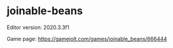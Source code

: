 # joinable-beans

Editor version: 2020.3.3f1

Game page: https://gamejolt.com/games/joinable_beans/666444
